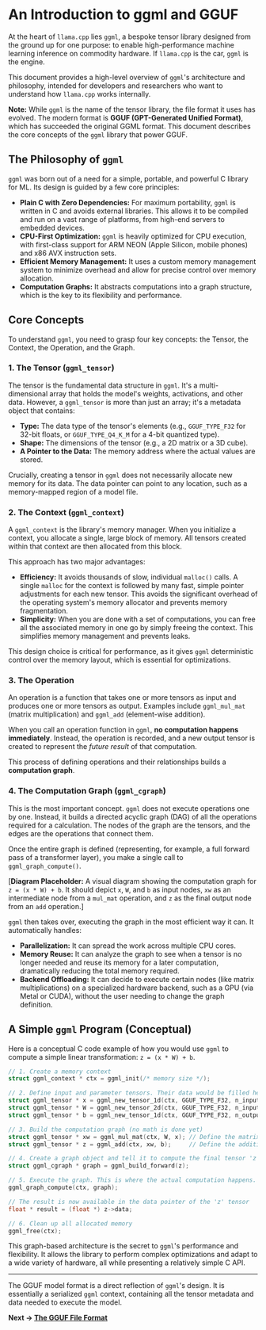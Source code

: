 
# An Introduction to ggml and GGUF

At the heart of `llama.cpp` lies `ggml`, a bespoke tensor library designed from the ground up for one purpose: to enable high-performance machine learning inference on commodity hardware. If `llama.cpp` is the car, `ggml` is the engine.

This document provides a high-level overview of `ggml`'s architecture and philosophy, intended for developers and researchers who want to understand how `llama.cpp` works internally.

**Note:** While `ggml` is the name of the tensor library, the file format it uses has evolved. The modern format is **GGUF (GPT-Generated Unified Format)**, which has succeeded the original GGML format. This document describes the core concepts of the `ggml` library that power GGUF.

## The Philosophy of `ggml`

`ggml` was born out of a need for a simple, portable, and powerful C library for ML. Its design is guided by a few core principles:

-   **Plain C with Zero Dependencies:** For maximum portability, `ggml` is written in C and avoids external libraries. This allows it to be compiled and run on a vast range of platforms, from high-end servers to embedded devices.
-   **CPU-First Optimization:** `ggml` is heavily optimized for CPU execution, with first-class support for ARM NEON (Apple Silicon, mobile phones) and x86 AVX instruction sets.
-   **Efficient Memory Management:** It uses a custom memory management system to minimize overhead and allow for precise control over memory allocation.
-   **Computation Graphs:** It abstracts computations into a graph structure, which is the key to its flexibility and performance.

## Core Concepts

To understand `ggml`, you need to grasp four key concepts: the Tensor, the Context, the Operation, and the Graph.

### 1. The Tensor (`ggml_tensor`)

The tensor is the fundamental data structure in `ggml`. It's a multi-dimensional array that holds the model's weights, activations, and other data. However, a `ggml_tensor` is more than just an array; it's a metadata object that contains:

-   **Type:** The data type of the tensor's elements (e.g., `GGUF_TYPE_F32` for 32-bit floats, or `GGUF_TYPE_Q4_K_M` for a 4-bit quantized type).
-   **Shape:** The dimensions of the tensor (e.g., a 2D matrix or a 3D cube).
-   **A Pointer to the Data:** The memory address where the actual values are stored.

Crucially, creating a tensor in `ggml` does not necessarily allocate new memory for its data. The data pointer can point to any location, such as a memory-mapped region of a model file.

### 2. The Context (`ggml_context`)

A `ggml_context` is the library's memory manager. When you initialize a context, you allocate a single, large block of memory. All tensors created within that context are then allocated from this block.

This approach has two major advantages:

-   **Efficiency:** It avoids thousands of slow, individual `malloc()` calls. A single `malloc` for the context is followed by many fast, simple pointer adjustments for each new tensor. This avoids the significant overhead of the operating system's memory allocator and prevents memory fragmentation.
-   **Simplicity:** When you are done with a set of computations, you can free all the associated memory in one go by simply freeing the context. This simplifies memory management and prevents leaks.

This design choice is critical for performance, as it gives `ggml` deterministic control over the memory layout, which is essential for optimizations.

### 3. The Operation

An operation is a function that takes one or more tensors as input and produces one or more tensors as output. Examples include `ggml_mul_mat` (matrix multiplication) and `ggml_add` (element-wise addition).

When you call an operation function in `ggml`, **no computation happens immediately**. Instead, the operation is recorded, and a new output tensor is created to represent the *future result* of that computation.

This process of defining operations and their relationships builds a **computation graph**.

### 4. The Computation Graph (`ggml_cgraph`)

This is the most important concept. `ggml` does not execute operations one by one. Instead, it builds a directed acyclic graph (DAG) of all the operations required for a calculation. The nodes of the graph are the tensors, and the edges are the operations that connect them.

Once the entire graph is defined (representing, for example, a full forward pass of a transformer layer), you make a single call to `ggml_graph_compute()`.

[**Diagram Placeholder:** A visual diagram showing the computation graph for `z = (x * W) + b`. It should depict `x`, `W`, and `b` as input nodes, `xw` as an intermediate node from a `mul_mat` operation, and `z` as the final output node from an `add` operation.]

`ggml` then takes over, executing the graph in the most efficient way it can. It automatically handles:

-   **Parallelization:** It can spread the work across multiple CPU cores.
-   **Memory Reuse:** It can analyze the graph to see when a tensor is no longer needed and reuse its memory for a later computation, dramatically reducing the total memory required.
-   **Backend Offloading:** It can decide to execute certain nodes (like matrix multiplications) on a specialized hardware backend, such as a GPU (via Metal or CUDA), without the user needing to change the graph definition.

## A Simple `ggml` Program (Conceptual)

Here is a conceptual C code example of how you would use `ggml` to compute a simple linear transformation: `z = (x * W) + b`.

```c
// 1. Create a memory context
struct ggml_context * ctx = ggml_init(/* memory size */);

// 2. Define input and parameter tensors. Their data would be filled here.
struct ggml_tensor * x = ggml_new_tensor_1d(ctx, GGUF_TYPE_F32, n_inputs);
struct ggml_tensor * W = ggml_new_tensor_2d(ctx, GGUF_TYPE_F32, n_inputs, n_outputs);
struct ggml_tensor * b = ggml_new_tensor_1d(ctx, GGUF_TYPE_F32, n_outputs);

// 3. Build the computation graph (no math is done yet)
struct ggml_tensor * xw = ggml_mul_mat(ctx, W, x); // Define the matrix multiplication
struct ggml_tensor * z = ggml_add(ctx, xw, b);     // Define the addition

// 4. Create a graph object and tell it to compute the final tensor 'z'
struct ggml_cgraph * graph = ggml_build_forward(z);

// 5. Execute the graph. This is where the actual computation happens.
ggml_graph_compute(ctx, graph);

// The result is now available in the data pointer of the 'z' tensor
float * result = (float *) z->data;

// 6. Clean up all allocated memory
ggml_free(ctx);
```

This graph-based architecture is the secret to `ggml`'s performance and flexibility. It allows the library to perform complex optimizations and adapt to a wide variety of hardware, all while presenting a relatively simple C API.

---

The GGUF model format is a direct reflection of `ggml`'s design. It is essentially a serialized `ggml` context, containing all the tensor metadata and data needed to execute the model.

**Next → [The GGUF File Format](./08-gguf-format.md)**
